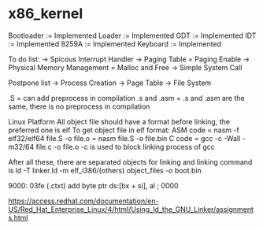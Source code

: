 # x86_kernel

Bootloader   := Implemented	
Loader       := Implemented	
GDT          := Implemented	
IDT          := Implemented	
8259A        := Implemented	
Keyboard     := Implemented	


To do list:
-> Spicous Interrupt Handler
-> Paging Table = Paging Enable
-> Physical Memory Management = Malloc and Free
-> Simple System Call

Postpone list
-> Process Creation
-> Page Table 
-> File System


.S = can add preprocess in compilation 
.s and .asm = .s and .asm are the same, there is no preprocess in compilation

Linux Platform
All object file should have a format before linking, the preferred one is elf
To get object file in elf format:
ASM code = nasm -f elf32/elf64 file.S -o file.o
	        = nasm file.S -o file.bin
C code = gcc -c -Wall - m32/64 file.c -o file.o
 -c is used to block linking process of gcc

After all these, there are separated objects for linking and linking command is
ld -T linker.ld -m elf_i386/(others) object_files -o boot.bin

9000: 03fe (.ctxt) add byte ptr ds:[bx + si], al ; 0000


https://access.redhat.com/documentation/en-US/Red_Hat_Enterprise_Linux/4/html/Using_ld_the_GNU_Linker/assignments.html
